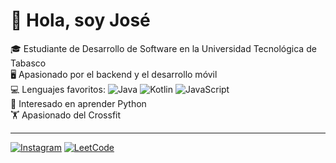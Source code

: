 # 👋 Hola, soy José

🎓 Estudiante de Desarrollo de Software en la Universidad Tecnológica de Tabasco  
🖥️ Apasionado por el backend y el desarrollo móvil  
💻 Lenguajes favoritos: ![Java](https://img.shields.io/badge/-Java-orange?logo=java&logoColor=white) ![Kotlin](https://img.shields.io/badge/-Kotlin-purple?logo=kotlin&logoColor=white) ![JavaScript](https://img.shields.io/badge/-JavaScript-yellow?logo=javascript&logoColor=white)  
🐍 Interesado en aprender Python  
🏋️ Apasionado del Crossfit

---

[![Instagram](https://img.shields.io/badge/-Instagram-E4405F?logo=instagram&logoColor=white)](https://www.instagram.com/jose_dhh/)
[![LeetCode](https://img.shields.io/badge/-LeetCode-FFA116?logo=leetcode&logoColor=white)](https://leetcode.com/u/m0mk3y/)
